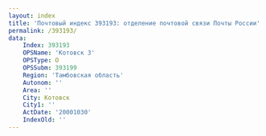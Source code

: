 ```yaml
---
layout: index
title: 'Почтовый индекс 393193: отделение почтовой связи Почты России'
permalink: /393193/
data:
    Index: 393193
    OPSName: 'Котовск 3'
    OPSType: О
    OPSSubm: 393199
    Region: 'Тамбовская область'
    Autonom: ''
    Area: ''
    City: Котовск
    City1: ''
    ActDate: '20001030'
    IndexOld: ''
---
```

